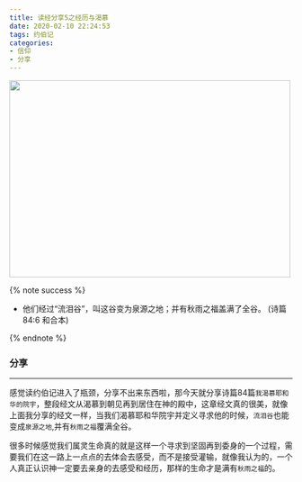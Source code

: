 ```yaml
---
title: 读经分享5之经历与渴慕
date: 2020-02-10 22:24:53
tags: 约伯记
categories:
- 信仰
- 分享
---
```

<img src="https://blog-1257711631.cos.ap-nanjing.myqcloud.com/IMG_0015.JPG" width=500 height=350>


{% note success %}
* 他们经过“流泪谷”，叫这谷变为泉源之地；并有秋雨之福盖满了全谷。
                                        (诗篇 84:6 和合本)

{% endnote %}

### 分享
***
感觉读约伯记进入了瓶颈，分享不出来东西啦，那今天就分享诗篇84篇`我渴慕耶和华的院宇`，整段经文从渴慕到朝见再到居住在神的殿中，这章经文真的很美，就像上面我分享的经文一样，当我们渴慕耶和华院宇并定义寻求他的时候，`流泪谷`也能变成`泉源之地`,并有`秋雨之福`覆满全谷。

很多时候感觉我们属灵生命真的就是这样一个寻求到坚固再到委身的一个过程，需要我们在这一路上一点点的去体会去感受，而不是接受灌输，就像我认为的，一个人真正认识神一定要去亲身的去感受和经历，那样的生命才是满有`秋雨之福`的。
